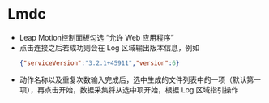 # Lmdc

- Leap Motion控制面板勾选 “允许 Web 应用程序”
- 点击连接之后若成功则会在 Log 区域输出版本信息，例如
    ``` json
    {"serviceVersion":"3.2.1+45911","version":6}
    ```
- 动作名称以及重复次数输入完成后，选中生成的文件列表中的一项（默认第一项），再点击开始，数据采集将从选中项开始，根据 Log 区域指引操作